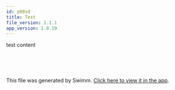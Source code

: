 ```yaml
---
id: p00sd
title: Test
file_version: 1.1.1
app_version: 1.0.19
---
```


test content

<br/>

<br/>

<br/>

This file was generated by Swimm. [Click here to view it in the app](https://app.swimm.io/repos/Z2l0aHViJTNBJTNBc3dpbW0tdGVzdCUzQSUzQXlqLWFuZw==/docs/p00sd).
